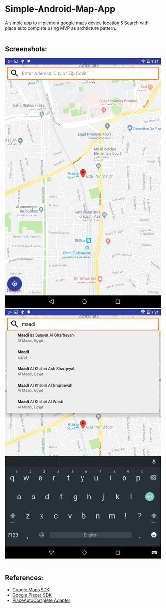 # Simple-Android-Map-App
A simple app to implement google maps device location & Search with place auto complete using MVP as archticture pattern.
<br>
<br>

## Screenshots:
<img src="Screenshots/Screenshot_2018-09-06-19-31-45.png" />
<img src="Screenshots/Screenshot_2018-09-06-19-31-30.png" />
<br>
<br>

## References:
* [Google Maps SDK](https://developers.google.com/maps/documentation/android-sdk/intro)
* [Google Places SDK](https://developers.google.com/places/android-sdk/intro)
* [PlaceAutoComplete Adapter](https://github.com/googlesamples/android-play-places/blob/master/PlaceCompleteAdapter/Application/src/main/java/com/example/google/playservices/placecomplete/PlaceAutocompleteAdapter.java)
<br>
<br>
